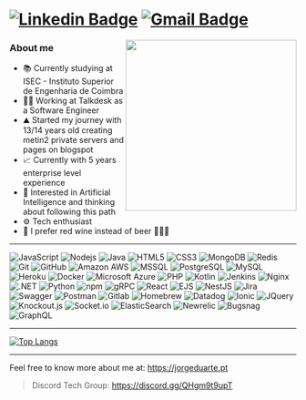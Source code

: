 
# [![Linkedin Badge](https://img.shields.io/badge/-Duarte-blue?style=flat-square&logo=Linkedin&logoColor=white&link=https://www.linkedin.com/in/jorgermduarte/)](https://www.linkedin.com/in/jorgermduarte/) [![Gmail Badge](https://img.shields.io/badge/-jorge_duarte@outlook.pt-c14438?style=flat-square&logo=Gmail&logoColor=white&link=mailto:jorge_duarte@outlook.pt)](mailto:jorge_duarte@outlook.pt)

<img src="https://media.giphy.com/media/blSTtZehjAZ8I/giphy.gif" width="300" align="right">

### About me

- 📚 Currently studying at ISEC - Instituto Superior de Engenharia de Coimbra
- 👨‍💻 Working at Talkdesk as a Software Engineer
- ⛰️ Started my journey with 13/14 years old creating metin2 private servers and pages on blogspot
- 📈 Currently with 5 years enterprise level experience
- 🤯 Interested in Artificial Intelligence and thinking about following this path
- ⚙️ Tech enthusiast
- 🍷 I prefer red wine instead of beer 🤷🏽‍♂️
---

![JavaScript](https://img.shields.io/badge/-JavaScript-E4E4E4?style=flat-square&logo=javascript)
![Nodejs](https://img.shields.io/badge/-Nodejs-E4E4E4?style=flat-square&logo=Node.js)
![Java](https://img.shields.io/badge/-Java-E4E4E4?style=flat-square&logo=java&logoColor=black)
![HTML5](https://img.shields.io/badge/-HTML5-E4E4E4?style=flat-square&logo=html5&logoColor=black)
![CSS3](https://img.shields.io/badge/-CSS3-E4E4E4?style=flat-square&logo=css3&logoColor=black)
![MongoDB](https://img.shields.io/badge/-MongoDB-E4E4E4?style=flat-square&logo=mongodb)
![Redis](https://img.shields.io/badge/-Redis-E4E4E4?style=flat-square&logo=Redis)
![Git](https://img.shields.io/badge/-Git-E4E4E4?style=flat-square&logo=git)
![GitHub](https://img.shields.io/badge/-GitHub-E4E4E4?style=flat-square&logo=github&logoColor=black)
![Amazon AWS](https://img.shields.io/badge/Amazon%20AWS-E4E4E4?style=flat-square&logo=amazon-aws&logoColor=black)
![MSSQL](https://img.shields.io/badge/-MSSQL-E4E4E4?style=flat-square&logo=mssql)
![PostgreSQL](https://img.shields.io/badge/-PostgreSQL-E4E4E4?style=flat-square&logo=PostgreSQL)
![MySQL](https://img.shields.io/badge/-MySQL-E4E4E4?style=flat-square&logo=mysql)
![Heroku](https://img.shields.io/badge/-Heroku-E4E4E4?style=flat-square&logo=heroku&logoColor=black)
![Docker](https://img.shields.io/badge/-Docker-E4E4E4?style=flat-square&logo=docker)
![Microsoft Azure](https://img.shields.io/badge/Microsoft%20Azure-E4E4E4?style=flat-square&logo=microsoft-azure&logoColor=blue)
![PHP](https://img.shields.io/badge/PHP-E4E4E4?style=flat-square&logo=php)
![Kotlin](https://img.shields.io/badge/Kotlin-E4E4E4?style=flat-square&logo=kotlin)
![Jenkins](https://img.shields.io/badge/Jenkins-E4E4E4?style=flat-square&logo=jenkins)
![Nginx](https://img.shields.io/badge/Nginx-E4E4E4?style=flat-square&logo=nginx&logoColor=green)
![.NET](https://img.shields.io/badge/.NET-E4E4E4?style=flat-square&logo=dotnet&logoColor=black)
![Python](https://img.shields.io/badge/-Python-E4E4E4?style=flat-square&logo=python)
![npm](https://img.shields.io/badge/-npm-E4E4E4?style=flat-square&logo=npm)
![gRPC](https://img.shields.io/badge/-gRPC-E4E4E4?style=flat-square&logo=grpc)
![React](https://img.shields.io/badge/-React-E4E4E4?style=flat-square&logo=react)
![EJS](https://img.shields.io/badge/-EJS-E4E4E4?style=flat-square&logo=ejs)
![NestJS](https://img.shields.io/badge/-NestJS-E4E4E4?style=flat-square&logo=nestjs&logoColor=red)
![Jira](https://img.shields.io/badge/-Jira-E4E4E4?style=flat-square&logo=jira&logoColor=blue)
![Swagger](https://img.shields.io/badge/-Swagger-E4E4E4?style=flat-square&logo=swagger)
![Postman](https://img.shields.io/badge/-Postman-E4E4E4?style=flat-square&logo=postman)
![Gitlab](https://img.shields.io/badge/-Gitlab-E4E4E4?style=flat-square&logo=gitlab)
![Homebrew](https://img.shields.io/badge/-Homebrew-E4E4E4?style=flat-square&logo=homebrew)
![Datadog](https://img.shields.io/badge/-Datadog-E4E4E4?style=flat-square&logo=datadog&logoColor=purple)
![Ionic](https://img.shields.io/badge/-Ionic-E4E4E4?style=flat-square&logo=Ionic)
![JQuery](https://img.shields.io/badge/-JQuery-E4E4E4?style=flat-square&logo=JQuery&logoColor=orange)
![Knockout.js](https://img.shields.io/badge/-Knockout.js-E4E4E4?style=flat-square&logo=Knockout.js)
![Socket.io](https://img.shields.io/badge/-Socket.io-E4E4E4?style=flat-square&logo=Socket.io&logoColor=black)
![ElasticSearch](https://img.shields.io/badge/-ElasticSearch-E4E4E4?style=flat-square&logo=elasticsearch&logoColor=black)
![Newrelic](https://img.shields.io/badge/-Newrelic-E4E4E4?style=flat-square&logo=newrelic&logoColor=006600)
![Bugsnag](https://img.shields.io/badge/-Bugnag-E4E4E4?style=flat-square&logo=bugsnag&logoColor=blue)
![GraphQL](https://img.shields.io/badge/-GraphQL-E4E4E4?style=flat-square&logo=graphql&logoColor=purple)

---
[![Top Langs](https://github-readme-stats.vercel.app/api/top-langs/?username=jorgermduarte&layout=compact)](https://github.com/anuraghazra/github-readme-stats)

---

Feel free to know more about me at: https://jorgeduarte.pt
> Discord Tech Group: https://discord.gg/QHgm9t9upT
